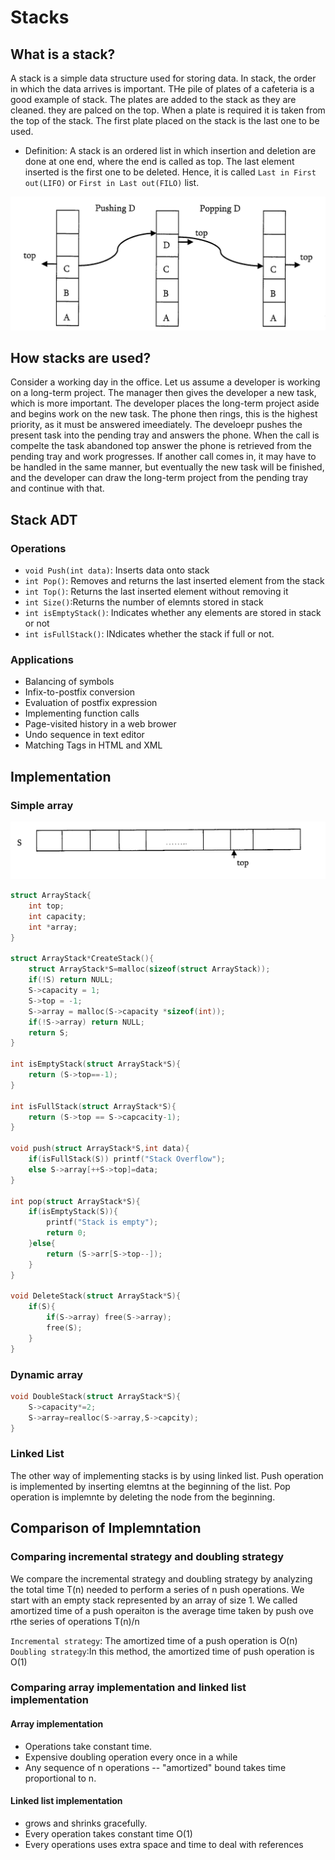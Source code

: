 # Stacks

## What is a stack?

A stack is a simple data structure used for storing data. In stack, the order in which the data arrives is important. THe pile of plates of a cafeteria is a good example of stack. The plates are added to the stack as they are cleaned. they are palced on the top. When a plate is required it is taken from the top of the stack. The first plate placed on the stack is the last one to be used.

- Definition: A stack is an ordered list in which insertion and deletion are done at one end, where the end is called as top. The last element inserted is the first one to be deleted. Hence, it is called `Last in First out(LIFO)` or `First in Last out(FILO)` list.

![alt text](image.png)

## How stacks are used?

Consider a working day in the office. Let us assume a developer is working on a long-term project. The manager then gives the developer a new task, which is more important. The developer places the long-term project aside and begins work on the new task. The phone then rings, this is the highest priority, as it must be answered imeediately. The develoepr pushes the present task into the pending tray and answers the phone. When the call is compelte the task abandoned top answer the phone is retrieved from the pending tray and work progresses. If another call comes in, it may have to be handled in the same manner, but eventually the new task will be finished, and the developer can draw the long-term project from the pending tray and continue with that.

## Stack ADT

### Operations

- `void Push(int data)`: Inserts data onto stack
- `int Pop()`: Removes and returns the last inserted element from the stack
- `int Top()`: Returns the last inserted element without removing it
- `int Size()`:Returns the number of elemnts stored in stack
- `int isEmptyStack()`: Indicates whether any elements are stored in stack or not
- `int isFullStack()`: INdicates whether the stack if full or not.

### Applications

- Balancing of symbols
- Infix-to-postfix conversion
- Evaluation of postfix expression
- Implementing function calls
- Page-visited history in a web brower
- Undo sequence in text editor
- Matching Tags in HTML and XML

## Implementation

### Simple array

![alt text](image-1.png)

```c
struct ArrayStack{
    int top;
    int capacity;
    int *array;
}

struct ArrayStack*CreateStack(){
    struct ArrayStack*S=malloc(sizeof(struct ArrayStack));
    if(!S) return NULL;
    S->capacity = 1;
    S->top = -1;
    S->array = malloc(S->capacity *sizeof(int));
    if(!S->array) return NULL;
    return S;
}

int isEmptyStack(struct ArrayStack*S){
    return (S->top==-1);
}

int isFullStack(struct ArrayStack*S){
    return (S->top == S->capcacity-1);
}

void push(struct ArrayStack*S,int data){
    if(isFullStack(S)) printf("Stack Overflow");
    else S->array[++S->top]=data;
}

int pop(struct ArrayStack*S){
    if(isEmptyStack(S)){
        printf("Stack is empty");
        return 0;
    }else{
        return (S->arr[S->top--]);
    }
}

void DeleteStack(struct ArrayStack*S){
    if(S){
        if(S->array) free(S->array);
        free(S);
    }
}
```

### Dynamic array

```c
void DoubleStack(struct ArrayStack*S){
    S->capacity*=2;
    S->array=realloc(S->array,S->capcity);
}
```

### Linked List

The other way of implementing stacks is by using linked list. Push operation is implemented by inserting elemtns at the beginning of the list. Pop operation is implemnte by deleting the node from the beginning.

## Comparison of Implemntation

### Comparing incremental strategy and doubling strategy

We compare the incremental strategy and doubling strategy by analyzing the total time T(n) needed to perform a series of n push operations. We start with an empty stack represented by an array of size 1. We called amortized time of a push operaiton is the average time taken by push ove rthe series of operations T(n)/n

`Incremental strategy`: The amortized time of a push operation is O(n)
`Doubling strategy`:In this method, the amortized time of push operation is O(1)

### Comparing array implementation and linked list implementation

#### Array implementation

- Operations take constant time.
- Expensive doubling operation every once in a while
- Any sequence of n operations -- "amortized" bound takes time proportional to n.

#### Linked list implementation

- grows and shrinks gracefully.
- Every operation takes constant time O(1)
- Every operations uses extra space and time to deal with references